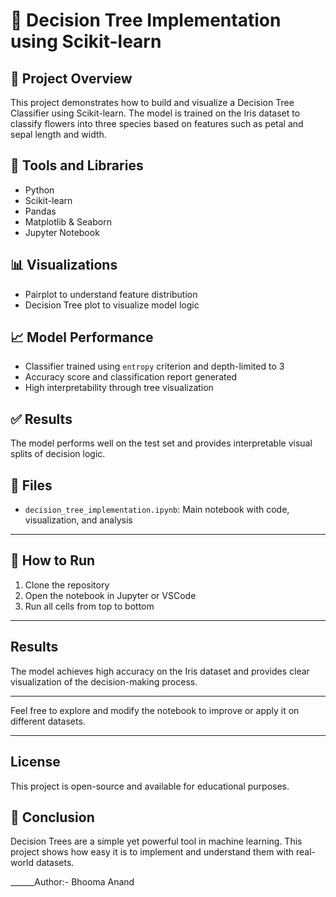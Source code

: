 # 🌳 Decision Tree Implementation using Scikit-learn

## 📘 Project Overview
This project demonstrates how to build and visualize a Decision Tree Classifier using Scikit-learn. The model is trained on the Iris dataset to classify flowers into three species based on features such as petal and sepal length and width.

## 🧰 Tools and Libraries
- Python
- Scikit-learn
- Pandas
- Matplotlib & Seaborn
- Jupyter Notebook

## 📊 Visualizations
- Pairplot to understand feature distribution
- Decision Tree plot to visualize model logic

## 📈 Model Performance
- Classifier trained using `entropy` criterion and depth-limited to 3
- Accuracy score and classification report generated
- High interpretability through tree visualization

## ✅ Results
The model performs well on the test set and provides interpretable visual splits of decision logic.

## 📁 Files
- `decision_tree_implementation.ipynb`: Main notebook with code, visualization, and analysis

---

## 🚀 How to Run
1. Clone the repository
2. Open the notebook in Jupyter or VSCode
3. Run all cells from top to bottom

---

## Results
The model achieves high accuracy on the Iris dataset and provides clear visualization of the decision-making process.

---

Feel free to explore and modify the notebook to improve or apply it on different datasets.

---

## License
This project is open-source and available for educational purposes.

## 📌 Conclusion
Decision Trees are a simple yet powerful tool in machine learning. This project shows how easy it is to implement and understand them with real-world datasets.

______Author:- Bhooma Anand
